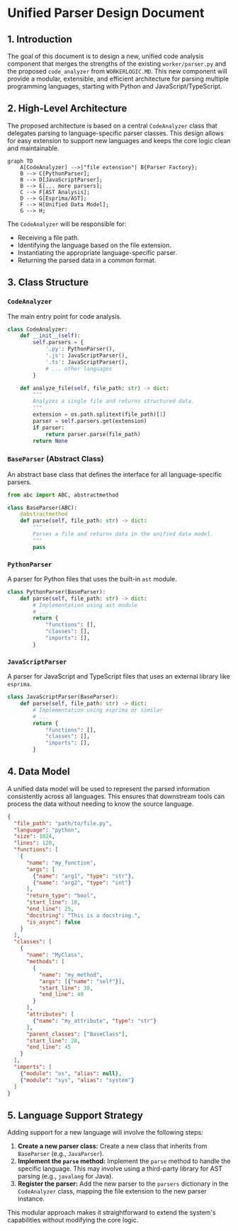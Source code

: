 # Unified Parser Design Document

## 1. Introduction

The goal of this document is to design a new, unified code analysis component that merges the strengths of the existing `worker/parser.py` and the proposed `code_analyzer` from `WORKERLOGIC.MD`. This new component will provide a modular, extensible, and efficient architecture for parsing multiple programming languages, starting with Python and JavaScript/TypeScript.

## 2. High-Level Architecture

The proposed architecture is based on a central `CodeAnalyzer` class that delegates parsing to language-specific parser classes. This design allows for easy extension to support new languages and keeps the core logic clean and maintainable.

```mermaid
graph TD
    A[CodeAnalyzer] -->|"file extension"| B{Parser Factory};
    B --> C[PythonParser];
    B --> D[JavaScriptParser];
    B --> E[... more parsers];
    C --> F[AST Analysis];
    D --> G[Esprima/AST];
    F --> H[Unified Data Model];
    G --> H;
```

The `CodeAnalyzer` will be responsible for:
- Receiving a file path.
- Identifying the language based on the file extension.
- Instantiating the appropriate language-specific parser.
- Returning the parsed data in a common format.

## 3. Class Structure

### `CodeAnalyzer`

The main entry point for code analysis.

```python
class CodeAnalyzer:
    def __init__(self):
        self.parsers = {
            '.py': PythonParser(),
            '.js': JavaScriptParser(),
            '.ts': JavaScriptParser(),
            # ... other languages
        }

    def analyze_file(self, file_path: str) -> dict:
        """
        Analyzes a single file and returns structured data.
        """
        extension = os.path.splitext(file_path)[1]
        parser = self.parsers.get(extension)
        if parser:
            return parser.parse(file_path)
        return None
```

### `BaseParser` (Abstract Class)

An abstract base class that defines the interface for all language-specific parsers.

```python
from abc import ABC, abstractmethod

class BaseParser(ABC):
    @abstractmethod
    def parse(self, file_path: str) -> dict:
        """
        Parses a file and returns data in the unified data model.
        """
        pass
```

### `PythonParser`

A parser for Python files that uses the built-in `ast` module.

```python
class PythonParser(BaseParser):
    def parse(self, file_path: str) -> dict:
        # Implementation using ast module
        # ...
        return {
            "functions": [],
            "classes": [],
            "imports": [],
        }
```

### `JavaScriptParser`

A parser for JavaScript and TypeScript files that uses an external library like `esprima`.

```python
class JavaScriptParser(BaseParser):
    def parse(self, file_path: str) -> dict:
        # Implementation using esprima or similar
        # ...
        return {
            "functions": [],
            "classes": [],
            "imports": [],
        }
```

## 4. Data Model

A unified data model will be used to represent the parsed information consistently across all languages. This ensures that downstream tools can process the data without needing to know the source language.

```json
{
  "file_path": "path/to/file.py",
  "language": "python",
  "size": 1024,
  "lines": 120,
  "functions": [
    {
      "name": "my_function",
      "args": [
        {"name": "arg1", "type": "str"},
        {"name": "arg2", "type": "int"}
      ],
      "return_type": "bool",
      "start_line": 10,
      "end_line": 25,
      "docstring": "This is a docstring.",
      "is_async": false
    }
  ],
  "classes": [
    {
      "name": "MyClass",
      "methods": [
        {
          "name": "my_method",
          "args": [{"name": "self"}],
          "start_line": 30,
          "end_line": 40
        }
      ],
      "attributes": [
        {"name": "my_attribute", "type": "str"}
      ],
      "parent_classes": ["BaseClass"],
      "start_line": 28,
      "end_line": 45
    }
  ],
  "imports": [
    {"module": "os", "alias": null},
    {"module": "sys", "alias": "system"}
  ]
}
```

## 5. Language Support Strategy

Adding support for a new language will involve the following steps:

1.  **Create a new parser class:** Create a new class that inherits from `BaseParser` (e.g., `JavaParser`).
2.  **Implement the `parse` method:** Implement the `parse` method to handle the specific language. This may involve using a third-party library for AST parsing (e.g., `javalang` for Java).
3.  **Register the parser:** Add the new parser to the `parsers` dictionary in the `CodeAnalyzer` class, mapping the file extension to the new parser instance.

This modular approach makes it straightforward to extend the system's capabilities without modifying the core logic.
